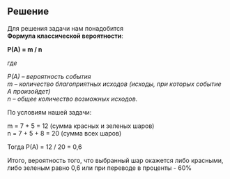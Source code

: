 ## Решение
Для решения задачи нам понадобится 
<br> **Формула классической вероятности**: 

**P(A) = m / n**

_где_

_P(A) – вероятность события_
_<br>m – количество благоприятных исходов (исходы, при которых событие A произойдет)_
_<br>n – общее количество возможных исходов._

По условиям нашей задачи:

m = 7 + 5 = 12 (сумма красных и зеленых шаров)
<br>n = 7 + 5 + 8 = 20 (сумма всех шаров) 

Тогда
P(A) = 12 / 20 = 0,6

Итого, вероятность того, что выбранный шар окажется либо красными, либо зеленым равно 0,6 или при переводе в проценты - 60%